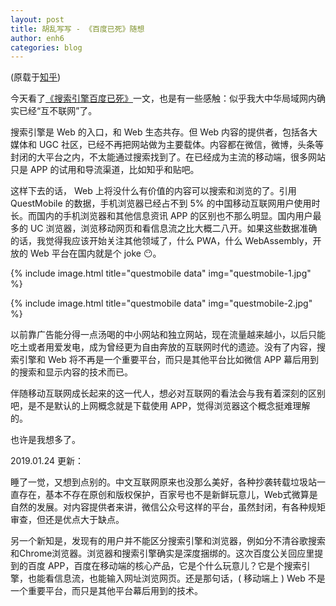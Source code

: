 ```yaml
---
layout: post
title: 胡乱写写 - 《百度已死》随想
author: enh6
categories: blog
---
```


(原载于[知乎](https://zhuanlan.zhihu.com/p/55563551))

今天看了[《搜索引擎百度已死》](https://mp.weixin.qq.com/s/OL-WcP0LgGktNgL5yd1hiQ)一文，也是有一些感触：似乎我大中华局域网内确实已经“互不联网”了。

搜索引擎是 Web 的入口，和 Web 生态共存。但 Web 内容的提供者，包括各大媒体和 UGC 社区，已经不再把网站做为主要载体。内容都在微信，微博，头条等封闭的大平台之内，不太能通过搜索找到了。在已经成为主流的移动端，很多网站只是 APP 的试用和导流渠道，比如知乎和贴吧。

这样下去的话， Web 上将没什么有价值的内容可以搜索和浏览的了。引用 QuestMobile 的数据，手机浏览器已经占不到 5% 的中国移动互联网用户使用时长。而国内的手机浏览器和其他信息资讯 APP 的区别也不那么明显。国内用户最多的 UC 浏览器，浏览移动网页和看信息流之比大概二八开。如果这些数据准确的话，我觉得我应该开始关注其他领域了，什么 PWA，什么 WebAssembly，开放的 Web 平台在国内就是个 joke 😶。


{% include image.html title="questmobile data" img="questmobile-1.jpg" %}

{% include image.html title="questmobile data" img="questmobile-2.jpg" %}

以前靠广告能分得一点汤喝的中小网站和独立网站，现在流量越来越小，以后只能吃土或者用爱发电，成为曾经更为自由奔放的互联网时代的遗迹。没有了内容，搜索引擎和 Web 将不再是一个重要平台，而只是其他平台比如微信 APP 幕后用到的搜索和显示内容的技术而已。

伴随移动互联网成长起来的这一代人，想必对互联网的看法会与我有着深刻的区别吧，是不是默认的上网概念就是下载使用 APP，觉得浏览器这个概念挺难理解的。

也许是我想多了。

2019.01.24 更新：

睡了一觉，又想到点别的。中文互联网原来也没那么美好，各种抄袭转载垃圾站一直存在，基本不存在原创和版权保护，百家号也不是新鲜玩意儿，Web式微算是自然的发展。对内容提供者来讲，微信公众号这样的平台，虽然封闭，有各种规矩审查，但还是优点大于缺点。

另一个新知是，发现有的用户并不能区分搜索引擎和浏览器，例如分不清谷歌搜索和Chrome浏览器。浏览器和搜索引擎确实是深度捆绑的。这次百度公关回应里提到的百度 APP，百度在移动端的核心产品，它是个什么玩意儿？它是个搜索引擎，也能看信息流，也能输入网址浏览网页。还是那句话，( 移动端上 ) Web 不是一个重要平台，而只是其他平台幕后用到的技术。
